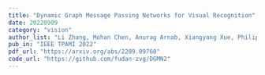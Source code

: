 ```yaml
---
title: "Dynamic Graph Message Passing Networks for Visual Recognition"
date: 20220909
category: "vision"
author_list: "Li Zhang, Mohan Chen, Anurag Arnab, Xiangyang Xue, Philip H.S. Torr"
pub_in: "IEEE TPAMI 2022"
pdf_url: "https://arxiv.org/abs/2209.09760"
code_url: "https://github.com/fudan-zvg/DGMN2"
---
```

